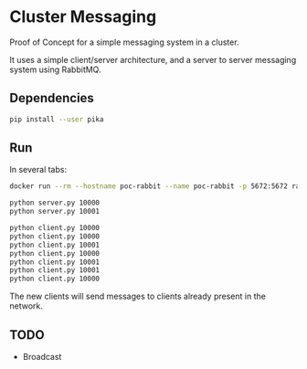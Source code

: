 # Cluster Messaging

Proof of Concept for a simple messaging system in a cluster.

It uses a simple client/server architecture, and a server to server messaging system using RabbitMQ.

## Dependencies

```bash
pip install --user pika
```

## Run

In several tabs:
```bash
docker run --rm --hostname poc-rabbit --name poc-rabbit -p 5672:5672 rabbitmq

python server.py 10000
python server.py 10001

python client.py 10000
python client.py 10000
python client.py 10001
python client.py 10000
python client.py 10001
python client.py 10001
python client.py 10000
```

The new clients will send messages to clients already present in the network.

## TODO

* Broadcast